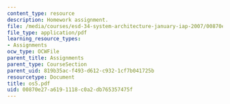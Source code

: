 ```yaml
---
content_type: resource
description: Homework assignment.
file: /media/courses/esd-34-system-architecture-january-iap-2007/00870e27a6191118c0a2db765357475f_os5.pdf
file_type: application/pdf
learning_resource_types:
- Assignments
ocw_type: OCWFile
parent_title: Assignments
parent_type: CourseSection
parent_uid: 819b35ac-f493-d612-c932-1cf7b041725b
resourcetype: Document
title: os5.pdf
uid: 00870e27-a619-1118-c0a2-db765357475f
---
```

